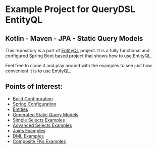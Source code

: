 # Example Project for QueryDSL EntityQL

## Kotlin - Maven - JPA - Static Query Models

This repository is a part of [EntityQL](https://github.com/eXsio/querydsl-entityql) project.
It is a fully functional and configured Spring Boot based project that shows how to use EntityQL.

Feel free to clone it and play around with the examples to see just how convenient it is to use EntityQL. 

## Points of Interest:

- [Build Configuration](https://github.com/eXsio/querydsl-entityql-examples/blob/master/kotlin-maven-jpa-static/pom.xml)
- [Spring Configuration](https://github.com/eXsio/querydsl-entityql-examples/blob/master/kotlin-maven-jpa-static/src/main/kotlin/pl/exsio/querydsl/entityql/examples/configuration/EntityQlConfiguration.kt)
- [Entities](https://github.com/eXsio/querydsl-entityql-examples/tree/master/kotlin-maven-jpa-static/src/main/kotlin/pl/exsio/querydsl/entityql/examples/jpa/entity)
- [Generated Static Query Models](https://github.com/eXsio/querydsl-entityql-examples/tree/master/kotlin-maven-jpa-static/src/main/kotlin/pl/exsio/querydsl/entityql/examples/jpa/entity/generated)
- [Simple Selects Examples](https://github.com/eXsio/querydsl-entityql-examples/blob/master/kotlin-maven-jpa-static/src/main/kotlin/pl/exsio/querydsl/entityql/examples/jpa/example/generated/KQJPASimpleSelectGeneratedExample.kt)
- [Advanced Selects Examples](https://github.com/eXsio/querydsl-entityql-examples/blob/master/kotlin-maven-jpa-static/src/main/kotlin/pl/exsio/querydsl/entityql/examples/jpa/example/generated/KQJPAAdvSelectGeneratedExample.kt)
- [Joins Examples](https://github.com/eXsio/querydsl-entityql-examples/blob/master/kotlin-maven-jpa-static/src/main/kotlin/pl/exsio/querydsl/entityql/examples/jpa/example/generated/KQJPAJoinGeneratedExample.kt)
- [DML Examples](https://github.com/eXsio/querydsl-entityql-examples/blob/master/kotlin-maven-jpa-static/src/main/kotlin/pl/exsio/querydsl/entityql/examples/jpa/example/generated/KQJPADmlGeneratedExample.kt)
- [Composite FKs Examples](https://github.com/eXsio/querydsl-entityql-examples/blob/master/kotlin-maven-jpa-static/src/main/kotlin/pl/exsio/querydsl/entityql/examples/jpa/example/generated/KQJPACompositeFkGeneratedExample.kt)